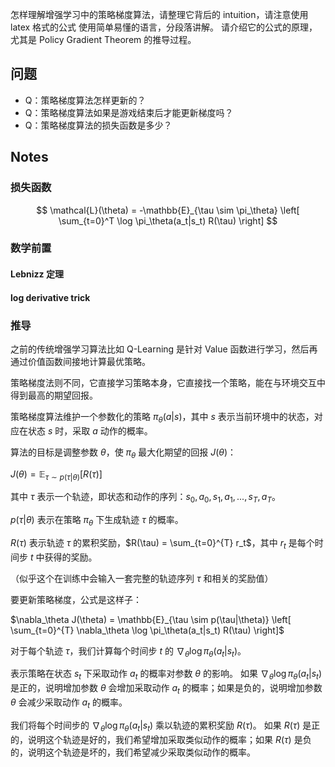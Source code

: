 
怎样理解增强学习中的策略梯度算法，请整理它背后的 intuition，请注意使用 latex 格式的公式
使用简单易懂的语言，分段落讲解。
请介绍它的公式的原理，尤其是 Policy Gradient Theorem 的推导过程。

## 问题

- Q：策略梯度算法怎样更新的？
- Q：策略梯度算法如果是游戏结束后才能更新梯度吗？
- Q：策略梯度算法的损失函数是多少？

## Notes

### 损失函数

$$
\mathcal{L}(\theta) = -\mathbb{E}_{\tau \sim \pi_\theta} \left[ \sum_{t=0}^T \log \pi_\theta(a_t|s_t) R(\tau) \right]
$$

### 数学前置

#### Lebnizz 定理

#### log derivative trick


### 推导

之前的传统增强学习算法比如 Q-Learning 是针对 Value 函数进行学习，然后再通过价值函数间接地计算最优策略。

策略梯度法则不同，它直接学习策略本身，它直接找一个策略，能在与环境交互中得到最高的期望回报。

策略梯度算法维护一个参数化的策略 $\pi_{\theta}(a|s)$，其中 $s$ 表示当前环境中的状态，对应在状态 $s$ 时，采取 $a$ 动作的概率。

算法的目标是调整参数 $\theta$，使 $\pi_{\theta}$ 最大化期望的回报 $J(\theta)$：

$J(\theta) = \mathbb{E}_{\tau \sim p(\tau|\theta)} [R(\tau)]$

其中 $\tau$ 表示一个轨迹，即状态和动作的序列：$s_0,a_0,s_1,a_1,...,s_T,a_T$。

$p(\tau|\theta)$ 表示在策略 $\pi_\theta$ 下生成轨迹 $\tau$ 的概率。

$R(\tau)$ 表示轨迹 $\tau$ 的累积奖励，$R(\tau) = \sum_{t=0}^{T} r_t$，其中 $r_t$ 是每个时间步 $t$ 中获得的奖励。

（似乎这个在训练中会输入一套完整的轨迹序列 $\tau$ 和相关的奖励值）

要更新策略梯度，公式是这样子：

$\nabla_\theta J(\theta) = \mathbb{E}_{\tau \sim p(\tau|\theta)} \left[ \sum_{t=0}^{T} \nabla_\theta \log \pi_\theta(a_t|s_t) R(\tau) \right]$

对于每个轨迹 $\tau$，我们计算每个时间步 $t$ 的 $\nabla_\theta \log \pi_\theta(a_t|s_t)$。 

表示策略在状态 $s_t$ 下采取动作 $a_t$ 的概率对参数 $\theta$ 的影响。 如果 $\nabla_\theta \log \pi_\theta(a_t|s_t)$ 是正的，说明增加参数 $\theta$ 会增加采取动作 $a_t$ 的概率；如果是负的，说明增加参数 $\theta$ 会减少采取动作 $a_t$ 的概率。

我们将每个时间步的 $\nabla_\theta \log \pi_\theta(a_t|s_t)$ 乘以轨迹的累积奖励 $R(\tau)$。 如果 $R(\tau)$ 是正的，说明这个轨迹是好的，我们希望增加采取类似动作的概率；如果 $R(\tau)$ 是负的，说明这个轨迹是坏的，我们希望减少采取类似动作的概率。